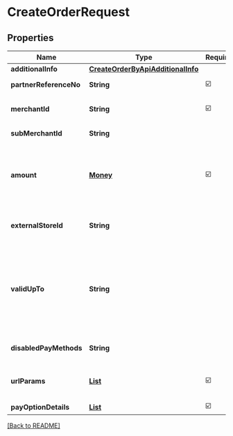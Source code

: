 # CreateOrderRequest
## Properties

| Name | Type | Required | Description |
| ------------- | ------------- | ------------- | ------------- |
| **additionalInfo** | [**CreateOrderByApiAdditionalInfo**](CreateOrderByApiAdditionalInfo.md) |  |  |
| **partnerReferenceNo** | **String** | ☑️ | Transaction identifier on partner system |
| **merchantId** | **String** | ☑️ | Merchant identifier that is unique per each merchant |
| **subMerchantId** | **String** |  | Information of sub merchant identifier |
| **amount** | [**Money**](Money.md) | ☑️ | Amount. Contains two sub-fields:<br> 1. Value: Transaction amount, including the cents<br> 2. Currency: Currency code based on ISO<br>  |
| **externalStoreId** | **String** |  | Store identifier to indicate to which store this payment belongs to |
| **validUpTo** | **String** |  | The time when the payment will be automatically expired, in format YYYY-MM-DDTHH:mm:ss+07:00. Time must be in GMT+7 (Jakarta time) and cannot be more than one week in the future. |
| **disabledPayMethods** | **String** |  | Payment method(s) that cannot be used for this |
| **urlParams** | [**List**](UrlParam.md) | ☑️ | Notify URL that DANA must send the payment notification to |
| **payOptionDetails** | [**List**](PayOptionDetail.md) | ☑️ |  |

[[Back to README]](../../../../README.md)
